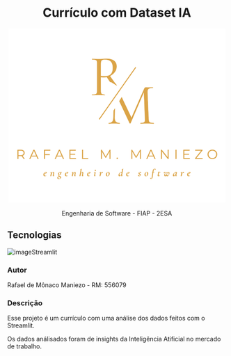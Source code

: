 <h1 align="center">Currículo com Dataset IA</h1>
<div align="center" width="100px">

![image](https://github.com/mmaniezo/curriculo_dataset_ia/blob/main/img/logo.png)

</div>


<p align="center">Engenharia de Software - FIAP - 2ESA</p>


## Tecnologias
![image](https://docs.streamlit.io/logo.svg)Streamlit


### Autor
Rafael de Mônaco Maniezo - RM: 556079

### Descrição
<p>Esse projeto é um currículo com uma análise dos dados feitos com o Streamlit.</p>
<p>Os dados análisados foram de insights da Inteligência Atificial no mercado de trabalho.</p>
